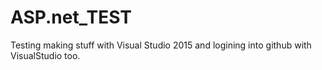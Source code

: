 # ASP.net_TEST
Testing making stuff with Visual Studio 2015 and logining into github with VisualStudio too.
